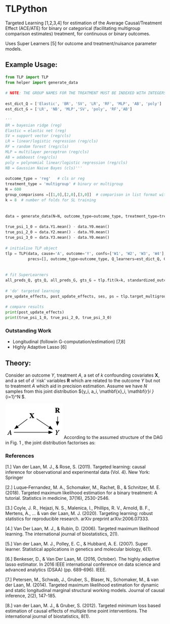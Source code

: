 # TLPython
Targeted Learning [1,2,3,4] for estimation of the Average Causal/Treatment Effect (ACE/ATE) for binary or categorical (facilitating multigroup comparison estimates) treatment, for continuous or binary outcomes.

Uses Super Learners [5] for outcome and treatment/nuisance parameter models.


## Example Usage:


```python
from TLP import TLP
from helper import generate_data

# NOTE: THE GROUP NAMES FOR THE TREATMENT MUST BE INDEXED WITH INTEGERS STARTING FROM 0

est_dict_Q = ['Elastic', 'BR', 'SV', 'LR', 'RF', 'MLP', 'AB', 'poly']
est_dict_G = ['LR', 'NB', 'MLP','SV', 'poly', 'RF','AB']

'''
BR = bayesian ridge (reg)
Elastic = elastic net (reg)
SV = support vector (reg/cls)
LR = linear/logistic regression (reg/cls)
RF = random forest (reg/cls)
MLP = multilayer perceptron (reg/cls)
AB = adaboost (reg/cls)
poly = polynomial linear/logistic regression (reg/cls)
NB = Gaussian Naive Bayes (cls)'''

outcome_type = 'reg'   # cls or reg
treatment_type = 'multigroup' # binary or multigroup
N = 600
group_comparisons =[[1,0],[2,0],[3,0]]  # comparison in list format with 'group A [vs] reference_group'
k = 8  # number of folds for SL training


data = generate_data(N=N, outcome_type=outcome_type, treatment_type=treatment_type)  # example function in ipynb

true_psi_1_0 = data.Y1.mean() - data.Y0.mean()
true_psi_2_0 = data.Y2.mean() - data.Y0.mean()
true_psi_3_0 = data.Y3.mean() - data.Y0.mean()

# initialise TLP object
tlp = TLP(data, cause='A', outcome='Y', confs=['W1', 'W2', 'W3', 'W4'],
          precs=[], outcome_type=outcome_type, Q_learners=est_dict_Q, G_learners=est_dict_G)


# fit SuperLearners
all_preds_Q, gts_Q, all_preds_G, gts_G = tlp.fit(k=k, standardized_outcome=False, calibration=True)

# 'do' targeted learning
pre_update_effects, post_update_effects, ses, ps = tlp.target_multigroup(group_comparisons=group_comparisons)

# compare results
print(post_update_effects)
print(true_psi_1_0, true_psi_2_0, true_psi_3_0)
```


### Outstanding Work

- Longitudinal (followin G-computation/estimation) [7,8]
- Highly Adaptive Lasso [6]


## Theory:
Consider an outcome $Y$, treatment $A$, a set of $k$ confounding covariates $\mathbf{X}$, and a set of $d$ `risk' variables $\mathbf{R}$ which are related to the outcome $Y$ but not to treatment $A$ which aid in precision estimation. Assume we have $N$ samples from this joint distribution $\{y_i, a_i, \mathbf{x}_i, \mathbf{r}_i \}_{i=1}^N $.

![Fig. 1](https://github.com/matthewvowels1/TLPython/blob/main/dag.png)
According to the assumed structure of the DAG in Fig. 1 , the joint distribution factorises as:

### References
[1.] Van der Laan, M. J., & Rose, S. (2011). Targeted learning: causal inference for observational and experimental data (Vol. 4). New York: Springer

[2.] Luque‐Fernandez, M. A., Schomaker, M., Rachet, B., & Schnitzer, M. E. (2018). Targeted maximum likelihood estimation for a binary treatment: A tutorial. Statistics in medicine, 37(16), 2530-2546.

[3.] Coyle, J. R., Hejazi, N. S., Malenica, I., Phillips, R. V., Arnold, B. F., Mertens, A., ... & van der Laan, M. J. (2020). Targeting learning: robust statistics for reproducible research. arXiv preprint arXiv:2006.07333.

[4.] Van Der Laan, M. J., & Rubin, D. (2006). Targeted maximum likelihood learning. The international journal of biostatistics, 2(1).

[5.] Van der Laan, M. J., Polley, E. C., & Hubbard, A. E. (2007). Super learner. Statistical applications in genetics and molecular biology, 6(1).

[6.] Benkeser, D., & Van Der Laan, M. (2016, October). The highly adaptive lasso estimator. In 2016 IEEE international conference on data science and advanced analytics (DSAA) (pp. 689-696). IEEE.

[7.] Petersen, M., Schwab, J., Gruber, S., Blaser, N., Schomaker, M., & van der Laan, M. (2014). Targeted maximum likelihood estimation for dynamic and static longitudinal marginal structural working models. Journal of causal inference, 2(2), 147-185.

[8.] van der Laan, M. J., & Gruber, S. (2012). Targeted minimum loss based estimation of causal effects of multiple time point interventions. The international journal of biostatistics, 8(1).


